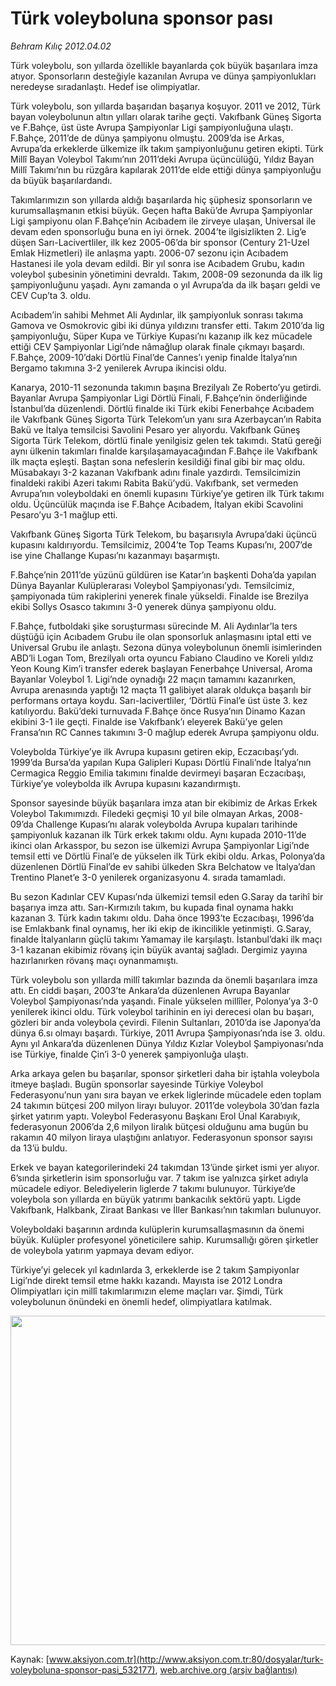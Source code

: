 # Türk voleyboluna sponsor pası

*Behram Kılıç 2012.04.02*

<div class="pNewsDetailMainContent ctx_content" itemprop="articleBody">
 <p>
  Türk voleybolu, son yıllarda özellikle bayanlarda çok büyük başarılara imza atıyor. Sponsorların desteğiyle kazanılan Avrupa ve dünya şampiyonlukları neredeyse sıradanlaştı. Hedef ise olimpiyatlar.
 </p>
 <p>
  Türk voleybolu, son yıllarda başarıdan başarıya koşuyor. 2011 ve 2012, Türk bayan voleybolunun altın yılları olarak tarihe geçti. Vakıfbank Güneş Sigorta ve F.Bahçe, üst üste Avrupa Şampiyonlar Ligi şampiyonluğuna ulaştı. F.Bahçe, 2011’de de dünya şampiyonu olmuştu. 2009’da ise Arkas, Avrupa’da erkeklerde ülkemize ilk takım şampiyonluğunu getiren ekipti. Türk Millî Bayan Voleybol Takımı’nın 2011’deki Avrupa üçüncülüğü, Yıldız Bayan Millî Takımı’nın bu rüzgâra kapılarak 2011’de elde ettiği dünya şampiyonluğu da büyük başarılardandı.
 </p>
 <p>
  Takımlarımızın son yıllarda aldığı başarılarda hiç şüphesiz sponsorların ve kurumsallaşmanın etkisi büyük. Geçen hafta Bakü’de Avrupa Şampiyonlar Ligi şampiyonu olan F.Bahçe’nin Acıbadem ile zirveye ulaşan, Universal ile devam eden sponsorluğu buna en iyi örnek. 2004’te ilgisizlikten 2. Lig’e düşen Sarı-Lacivertliler, ilk kez 2005-06’da bir sponsor (Century 21-Uzel Emlak Hizmetleri) ile anlaşma yaptı. 2006-07 sezonu için Acıbadem Hastanesi ile yola devam edildi. Bir yıl sonra ise Acıbadem Grubu, kadın voleybol şubesinin yönetimini devraldı. Takım, 2008-09 sezonunda da ilk lig şampiyonluğunu yaşadı. Aynı zamanda o yıl Avrupa’da da ilk başarı geldi ve CEV Cup’ta 3. oldu.
 </p>
 <p>
  Acıbadem’in sahibi Mehmet Ali Aydınlar, ilk şampiyonluk sonrası takıma Gamova ve Osmokrovic gibi iki dünya yıldızını transfer etti. Takım 2010’da lig şampiyonluğu, Süper Kupa ve Türkiye Kupası’nı kazanıp ilk kez mücadele ettiği CEV Şampiyonlar Ligi’nde nâmağlup olarak finale çıkmayı başardı. F.Bahçe, 2009-10’daki Dörtlü Final’de Cannes’ı yenip finalde İtalya’nın Bergamo takımına 3-2 yenilerek Avrupa ikincisi oldu.
 </p>
 <p>
  Kanarya, 2010-11 sezonunda takımın başına Brezilyalı Ze Roberto’yu getirdi. Bayanlar Avrupa Şampiyonlar Ligi Dörtlü Finali, F.Bahçe’nin önderliğinde İstanbul’da düzenlendi. Dörtlü finalde iki Türk ekibi Fenerbahçe Acıbadem ile Vakıfbank Güneş Sigorta Türk Telekom’un yanı sıra Azerbaycan’ın Rabita Bakü ve İtalya temsilcisi Savolini Pesaro yer alıyordu. Vakıfbank Güneş Sigorta Türk Telekom, dörtlü finale yenilgisiz gelen tek takımdı. Statü gereği aynı ülkenin takımları finalde karşılaşamayacağından F.Bahçe ile Vakıfbank ilk maçta eşleşti. Baştan sona nefeslerin kesildiği final gibi bir maç oldu. Müsabakayı 3-2 kazanan Vakıfbank adını finale yazdırdı. Temsilcimizin finaldeki rakibi Azeri takımı Rabita Bakü’ydü. Vakıfbank, set vermeden Avrupa’nın voleyboldaki en önemli kupasını Türkiye’ye getiren ilk Türk takımı oldu. Üçüncülük maçında ise F.Bahçe Acıbadem, İtalyan ekibi Scavolini Pesaro’yu 3-1 mağlup etti.
 </p>
 <p>
  Vakıfbank Güneş Sigorta Türk Telekom, bu başarısıyla Avrupa’daki üçüncü kupasını kaldırıyordu. Temsilcimiz, 2004’te Top Teams Kupası’nı, 2007’de ise yine Challange Kupası’nı kazanmayı başarmıştı.
 </p>
 <p>
  F.Bahçe’nin 2011’de yüzünü güldüren ise Katar’ın başkenti Doha’da yapılan Dünya Bayanlar Kulüplerarası Voleybol Şampiyonası’ydı. Temsilcimiz, şampiyonada tüm rakiplerini yenerek finale yükseldi. Finalde ise Brezilya ekibi Sollys Osasco takımını 3-0 yenerek dünya şampiyonu oldu.
 </p>
 <p>
  F.Bahçe, futboldaki şike soruşturması sürecinde M. Ali Aydınlar’la ters düştüğü için Acıbadem Grubu ile olan sponsorluk anlaşmasını iptal etti ve Universal Grubu ile anlaştı. Sezona dünya voleybolunun önemli isimlerinden ABD’li Logan Tom, Brezilyalı orta oyuncu Fabiano Claudino ve Koreli yıldız Yeon Koung Kim’i transfer ederek başlayan Fenerbahçe Universal, Aroma Bayanlar Voleybol 1. Ligi’nde oynadığı 22 maçın tamamını kazanırken, Avrupa arenasında yaptığı 12 maçta 11 galibiyet alarak oldukça başarılı bir performans ortaya koydu. Sarı-lacivertliler, ‘Dörtlü Final’e üst üste 3. kez katılıyordu. Bakü’deki turnuvada F.Bahçe önce Rusya’nın Dinamo Kazan ekibini 3-1 ile geçti. Finalde ise Vakıfbank’ı eleyerek Bakü’ye gelen Fransa’nın RC Cannes takımını 3-0 mağlup ederek Avrupa şampiyonu oldu.
 </p>
 <p>
  Voleybolda Türkiye’ye ilk Avrupa kupasını getiren ekip, Eczacıbaşı’ydı. 1999’da Bursa’da yapılan Kupa Galipleri Kupası Dörtlü Finali’nde İtalya’nın Cermagica Reggio Emilia takımını finalde devirmeyi başaran Eczacıbaşı, Türkiye’ye voleybolda ilk Avrupa kupasını kazandırmıştı.
 </p>
 <p>
  Sponsor sayesinde büyük başarılara imza atan bir ekibimiz de Arkas Erkek Voleybol Takımımızdı. Filedeki geçmişi 10 yıl bile olmayan Arkas, 2008-09’da Challenge Kupası’nı alarak voleybolda Avrupa kupaları tarihinde şampiyonluk kazanan ilk Türk erkek takımı oldu. Aynı kupada 2010-11’de ikinci olan Arkasspor, bu sezon ise ülkemizi Avrupa Şampiyonlar Ligi’nde temsil etti ve Dörtlü Final’e de yükselen ilk Türk ekibi oldu. Arkas, Polonya’da düzenlenen Dörtlü Final’de ev sahibi ülkeden Skra Belchatow ve İtalya’dan Trentino Planet’e 3-0 yenilerek organizasyonu 4. sırada tamamladı.
 </p>
 <p>
  Bu sezon Kadınlar CEV Kupası’nda ülkemizi temsil eden G.Saray da tarihî bir başarıya imza attı. Sarı-Kırmızılı takım, bu kupada final oynama hakkı kazanan 3. Türk kadın takımı oldu. Daha önce 1993’te Eczacıbaşı, 1996’da ise Emlakbank final oynamış, her iki ekip de ikincilikle yetinmişti. G.Saray, finalde İtalyanların güçlü takımı Yamamay ile karşılaştı. İstanbul’daki ilk maçı 3-1 kazanan ekibimiz rövanş için büyük avantaj sağladı. Dergimiz yayına hazırlanırken rövanş maçı oynanmamıştı.
 </p>
 <p>
  Türk voleybolu son yıllarda millî takımlar bazında da önemli başarılara imza attı. En ciddi başarı, 2003’te Ankara’da düzenlenen Avrupa Bayanlar Voleybol Şampiyonası’nda yaşandı. Finale yükselen millîler, Polonya’ya 3-0 yenilerek ikinci oldu. Türk voleybol tarihinin en iyi derecesi olan bu başarı, gözleri bir anda voleybola çevirdi. Filenin Sultanları, 2010’da ise Japonya’da dünya 6.sı olmayı başardı. Türkiye, 2011 Avrupa Şampiyonası’nda ise 3. oldu. Aynı yıl Ankara’da düzenlenen Dünya Yıldız Kızlar Voleybol Şampiyonası’nda ise Türkiye, finalde Çin’i 3-0 yenerek şampiyonluğa ulaştı.
 </p>
 <p>
  Arka arkaya gelen bu başarılar, sponsor şirketleri daha bir iştahla voleybola itmeye başladı. Bugün sponsorlar sayesinde Türkiye Voleybol Federasyonu’nun yanı sıra bayan ve erkek liglerinde mücadele eden toplam 24 takımın bütçesi 200 milyon lirayı buluyor. 2011’de voleybola 30’dan fazla şirket yatırım yaptı. Voleybol Federasyonu Başkanı Erol Ünal Karabıyık, federasyonun 2006’da 2,6 milyon liralık bütçesi olduğunu ama bugün bu rakamın 40 milyon liraya ulaştığını anlatıyor. Federasyonun sponsor sayısı da 13’ü buldu.
 </p>
 <p>
  Erkek ve bayan kategorilerindeki 24 takımdan 13’ünde şirket ismi yer alıyor. 6’sında şirketlerin isim sponsorluğu var. 7 takım ise yalnızca şirket adıyla mücadele ediyor. Belediyelerin liglerde 7 takımı bulunuyor. Türkiye’de voleybola son yıllarda en büyük yatırımı bankacılık sektörü yaptı. Ligde Vakıfbank, Halkbank, Ziraat Bankası ve İller Bankası’nın takımları bulunuyor.
 </p>
 <p>
  Voleyboldaki başarının ardında kulüplerin kurumsallaşmasının da önemi büyük. Kulüpler profesyonel yöneticilere sahip. Kurumsallığı gören şirketler de voleybola yatırım yapmaya devam ediyor.
 </p>
 <p>
  Türkiye’yi gelecek yıl kadınlarda 3, erkeklerde ise 2 takım Şampiyonlar Ligi’nde direkt temsil etme hakkı kazandı. Mayısta ise 2012 Londra Olimpiyatları için millî takımlarımızın eleme maçları var. Şimdi, Türk voleybolunun önündeki en önemli hedef, olimpiyatlara katılmak.
 </p>
 <p>
  <img alt="" height="527" src="http://web.archive.org/web/20151113085301im_/http://medya.aksiyon.com.tr/aksiyon/2012/04/02/behram.png"/>
 </p>
</div>


Kaynak: [www.aksiyon.com.tr](http://www.aksiyon.com.tr:80/dosyalar/turk-voleyboluna-sponsor-pasi_532177), [web.archive.org (arşiv bağlantısı)](http://web.archive.org/web/20151113085301/http://www.aksiyon.com.tr:80/dosyalar/turk-voleyboluna-sponsor-pasi_532177)
